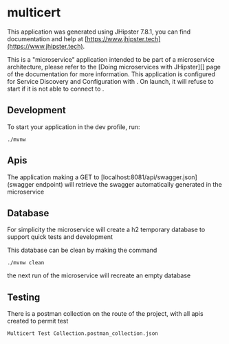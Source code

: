 # multicert

This application was generated using JHipster 7.8.1, you can find documentation and help at [https://www.jhipster.tech](https://www.jhipster.tech).

This is a "microservice" application intended to be part of a microservice architecture, please refer to the [Doing microservices with JHipster][] page of the documentation for more information.
This application is configured for Service Discovery and Configuration with . On launch, it will refuse to start if it is not able to connect to .

## Development

To start your application in the dev profile, run:

```
./mvnw
```

## Apis

The application making a GET to [localhost:8081/api/swagger.json](swagger endpoint) will retrieve the swagger automatically generated in the microservice



## Database 

For simplicity the microservice will create a h2 temporary database to support quick tests and development


This database can be clean by making the command

```
./mvnw clean
```

the next run of the microservice will recreate an empty database


## Testing 

There is a postman collection on the route of the project, with all apis created to permit test
```
Multicert Test Collection.postman_collection.json
```
